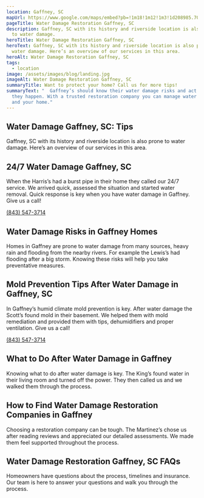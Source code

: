 ```yaml
---
location: Gaffney, SC
mapUrl: https://www.google.com/maps/embed?pb=!1m18!1m12!1m3!1d208985.70413112105!2d-81.82403912759656!3d35.07169649015594!2m3!1f0!2f0!3f0!3m2!1i1024!2i768!4f13.1!3m3!1m2!1s0x885704fd2d80affd%3A0x1a062da86b817de5!2sGaffney%2C%20SC%2C%20USA!5e0!3m2!1sen!2sph!4v1728668774782!5m2!1sen!2sph
pageTitle: Water Damage Restoration Gaffney, SC
description: Gaffney, SC with its history and riverside location is also prone
  to water damage.
heroTitle: Water Damage Restoration Gaffney, SC
heroText: Gaffney, SC with its history and riverside location is also prone to
  water damage. Here’s an overview of our services in this area.
heroAlt: Water Damage Restoration Gaffney, SC
tags:
  - location
image: /assets/images/blog/landing.jpg
imageAlt: Water Damage Restoration Gaffney, SC
summaryTitle: Want to protect your home? Call us for more tips!
summaryText: "  Gaffney’s should know their water damage risks and act fast when
  they happen. With a trusted restoration company you can manage water damage
  and your home."
---
```

## Water Damage Gaffney, SC: Tips

Gaffney, SC with its history and riverside location is also prone to water damage. Here’s an overview of our services in this area.



## 24/7 Water Damage Gaffney, SC

When the Harris’s had a burst pipe in their home they called our 24/7 service. We arrived quick, assessed the situation and started water removal. Quick response is key when you have water damage in Gaffney. Give us a call! 

[(843) 547-3714](tel:8435473714)

## Water Damage Risks in Gaffney Homes

Homes in Gaffney are prone to water damage from many sources, heavy rain and flooding from the nearby rivers. For example the Lewis’s had flooding after a big storm. Knowing these risks will help you take preventative measures.



## Mold Prevention Tips After Water Damage in Gaffney, SC

In Gaffney’s humid climate mold prevention is key. After water damage the Scott’s found mold in their basement. We helped them with mold remediation and provided them with tips, dehumidifiers and proper ventilation. Give us a call! 

[(843) 547-3714](tel:8435473714)

## What to Do After Water Damage in Gaffney

Knowing what to do after water damage is key. The King’s found water in their living room and turned off the power. They then called us and we walked them through the process.



## How to Find Water Damage Restoration Companies in Gaffney

Choosing a restoration company can be tough. The Martinez’s chose us after reading reviews and appreciated our detailed assessments. We made them feel supported throughout the process.



## Water Damage Restoration Gaffney, SC FAQs

Homeowners have questions about the process, timelines and insurance. Our team is here to answer your questions and walk you through the process.
